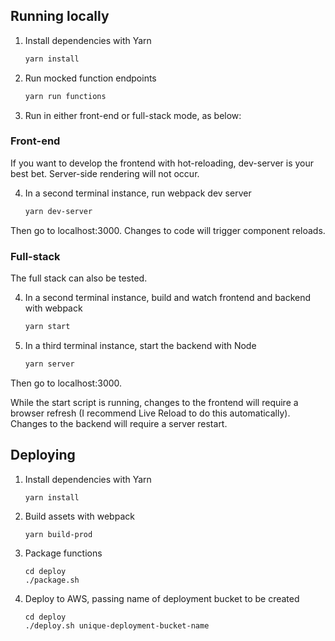 ## Running locally

1. Install dependencies with Yarn
    ```bash
    yarn install
    ```

1. Run mocked function endpoints
    ```bash
    yarn run functions
    ```

1. Run in either front-end or full-stack mode, as below:

### Front-end

If you want to develop the frontend with hot-reloading, dev-server is your best bet. Server-side rendering will not occur.

4. In a second terminal instance, run webpack dev server
    ```bash
    yarn dev-server
    ```

Then go to localhost:3000. Changes to code will trigger component reloads.

### Full-stack

The full stack can also be tested.

4. In a second terminal instance, build and watch frontend and backend with webpack
    ```bash
    yarn start
    ```

5. In a third terminal instance, start the backend with Node
    ```bash
    yarn server
    ```

Then go to localhost:3000.

While the start script is running, changes to the frontend will require a browser refresh (I recommend Live Reload to do this automatically). Changes to the backend will require a server restart.

## Deploying

1. Install dependencies with Yarn
    ```shell
    yarn install
    ```

1. Build assets with webpack
    ```shell
    yarn build-prod
    ```

1. Package functions
    ```shell
    cd deploy
    ./package.sh
    ```

1. Deploy to AWS, passing name of deployment bucket to be created
    ```shell
    cd deploy
    ./deploy.sh unique-deployment-bucket-name
    ```